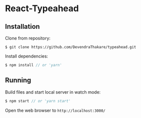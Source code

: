 # React-Typeahead


## Installation
Clone from repository:
```
$ git clone https://github.com/DevendraThakare/typeahead.git
```
Install dependencies:
```js
$ npm install // or 'yarn'
```

## Running
Build files and start local server in watch mode:
```js
$ npm start // or 'yarn start'
```
Open the web browser to `http://localhost:3000/`